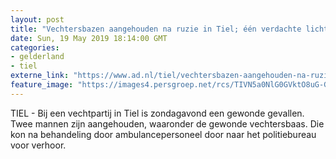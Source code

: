 ```yaml
---
layout: post
title: "Vechtersbazen aangehouden na ruzie in Tiel; één verdachte licht verwond met steekwapen"
date: Sun, 19 May 2019 18:14:00 GMT
categories: 
- gelderland 
- tiel 
externe_link: "https://www.ad.nl/tiel/vechtersbazen-aangehouden-na-ruzie-in-tiel-een-verdachte-licht-verwond-met-steekwapen~ae3930b0/"
feature_image: "https://images4.persgroep.net/rcs/TIVN5a0NlG0GVktO8uG-GBluAYk/diocontent/148777704/_fitwidth/400/?appId=21791a8992982cd8da851550a453bd7f&quality=0.7"
---
```


TIEL - Bij een vechtpartij in Tiel is zondagavond een gewonde gevallen. Twee mannen zijn aangehouden, waaronder de gewonde vechtersbaas. Die kon na behandeling door ambulancepersoneel door naar het politiebureau voor verhoor.
